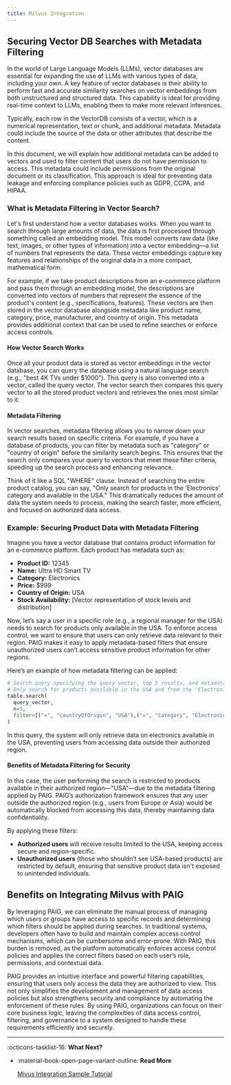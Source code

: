 ```yaml
---
title: Milvus Integration
---
```


## Securing Vector DB Searches with Metadata Filtering

In the world of Large Language Models (LLMs), vector databases are essential for expanding the use of LLMs with various types of data, including your own. A key feature of vector databases is their ability to perform fast and accurate similarity searches on vector embeddings from both unstructured and structured data. This capability is ideal for providing real-time context to LLMs, enabling them to make more relevant inferences. 

Typically, each row in the VectorDB consists of a vector, which is a numerical representation, text or chunk, and additional metadata. Metadata could include the source of the data or other attributes that describe the content.

In this document, we will explain how additional metadata can be added to vectors and used to filter content that users do not have permission to access. This metadata could include permissions from the original document or its classification. This approach is ideal for preventing data leakage and enforcing compliance policies such as GDPR, CCPA, and HIPAA.

### What is Metadata Filtering in Vector Search?
Let's first understand how a vector databases works. When you want to search through large amounts of data, the data is first processed through something called an embedding model. This model converts raw data (like text, images, or other types of information) into a vector embedding—a list of numbers that represents the data. These vector embeddings capture key features and relationships of the original data in a more compact, mathematical form.

For example, if we take product descriptions from an e-commerce platform and pass them through an embedding model, the descriptions are converted into vectors of numbers that represent the essence of the product's content (e.g., specifications, features). These vectors are then stored in the vector database alongside metadata like product name, category, price, manufacturer, and country of origin. This metadata provides additional context that can be used to refine searches or enforce access controls.

#### How Vector Search Works
Once all your product data is stored as vector embeddings in the vector database, you can query the database using a natural language search (e.g., "best 4K TVs under $1000"). This query is also converted into a vector, called the query vector. The vector search then compares this query vector to all the stored product vectors and retrieves the ones most similar to it.

#### Metadata Filtering
In vector searches, metadata filtering allows you to narrow down your search results based on specific criteria. For example, if you have a database of products, you can filter by metadata such as "category" or "country of origin" before the similarity search begins. This ensures that the search only compares your query to vectors that meet these filter criteria, speeding up the search process and enhancing relevance.

Think of it like a SQL "WHERE" clause. Instead of searching the entire product catalog, you can say, "Only search for products in the 'Electronics' category and available in the USA." This dramatically reduces the amount of data the system needs to process, making the search faster, more efficient, and focused on authorized data access.

### Example: Securing Product Data with Metadata Filtering

Imagine you have a vector database that contains product information for an e-commerce platform. Each product has metadata such as:

- **Product ID:** 12345
- **Name:** Ultra HD Smart TV
- **Category:** Electronics
- **Price:** $999
- **Country of Origin:** USA
- **Stock Availability:** [Vector representation of stock levels and distribution]

Now, let’s say a user in a specific role (e.g., a regional manager for the USA) needs to search for products only available in the USA. To enforce access control, we want to ensure that users can only retrieve data relevant to their region. PAIG makes it easy to apply metadata-based filters that ensure unauthorized users can’t access sensitive product information for other regions.

Here’s an example of how metadata filtering can be applied:

```python
# Search query specifying the query vector, top 5 results, and metadata filters
# Only search for products available in the USA and from the "Electronics" category
table.search(
  query_vector, 
  n=5, 
  filter=[("=", "CountryOfOrigin", "USA"),("=", "Category", "Electronics")]
)
```

In this query, the system will only retrieve data on electronics available in the USA, preventing users from accessing data outside their authorized region.

#### Benefits of Metadata Filtering for Security

In this case, the user performing the search is restricted to products available in their authorized region—"USA"—due to the metadata filtering applied by PAIG. PAIG’s authorization framework ensures that any user outside the authorized region (e.g., users from Europe or Asia) would be automatically blocked from accessing this data, thereby maintaining data confidentiality.

By applying these filters:

- **Authorized users** will receive results limited to the USA, keeping access secure and region-specific.
- **Unauthorized users** (those who shouldn’t see USA-based products) are restricted by default, ensuring that sensitive product data isn't exposed to unintended individuals.

## Benefits on Integrating Milvus with PAIG

By leveraging PAIG, we can eliminate the manual process of managing which users or groups have access to specific records and determining which filters should be applied during searches. In traditional systems, developers often have to build and maintain complex access control mechanisms, which can be cumbersome and error-prone. With PAIG, this burden is removed, as the platform automatically enforces access control policies and applies the correct filters based on each user’s role, permissions, and contextual data.

PAIG provides an intuitive interface and powerful filtering capabilities, ensuring that users only access the data they are authorized to view. This not only simplifies the development and management of data access policies but also strengthens security and compliance by automating the enforcement of these rules. By using PAIG, organizations can focus on their core business logic, leaving the complexities of data access control, filtering, and governance to a system designed to handle these requirements efficiently and securely.

---
:octicons-tasklist-16: **What Next?**

<div class="grid cards" markdown>

-   :material-book-open-page-variant-outline: __Read More__

    [Mivus Integration Sample Tutorial](a-sample-tutorial.md)

</div>